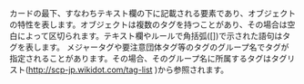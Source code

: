 カードの最下、すなわちテキスト欄の下に記載される要素であり、オブジェクトの特性を表します。オブジェクトは複数のタグを持つことがあり、その場合は空白によって区切られます。テキスト欄やルールで角括弧([])で示された語句はタグを表します。
メジャータグや要注意団体タグ等のタグのグループ名でタグが指定されることがあります。その場合、そのグループ名に所属するタグはタグリスト(http://scp-jp.wikidot.com/tag-list )から参照されます。